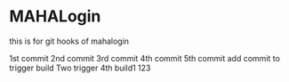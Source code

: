 # MAHALogin
this is for git hooks  of mahalogin

1st commit
2nd commit
3rd commit
4th commit
5th commit
add commit to trigger build
Two trigger 4th build1
123
